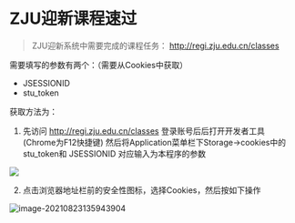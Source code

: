 #  ZJU迎新课程速过

>  ZJU迎新系统中需要完成的课程任务： http://regi.zju.edu.cn/classes

需要填写的参数有两个：（需要从Cookies中获取）

- JSESSIONID
- stu_token

获取方法为：

1. 先访问 http://regi.zju.edu.cn/classes 登录账号后后打开开发者工具(Chrome为F12快捷键) 然后将Application菜单栏下Storage->cookies中的stu_token和 JSESSIONID 对应输入为本程序的参数

![](https://i.loli.net/2021/08/23/BGwCz3AcpaSlDkE.png)

2. 点击浏览器地址栏前的安全性图标，选择Cookies，然后按如下操作

![image-20210823135943904](C:\Users\mrli\AppData\Roaming\Typora\typora-user-images\image-20210823135943904.png)